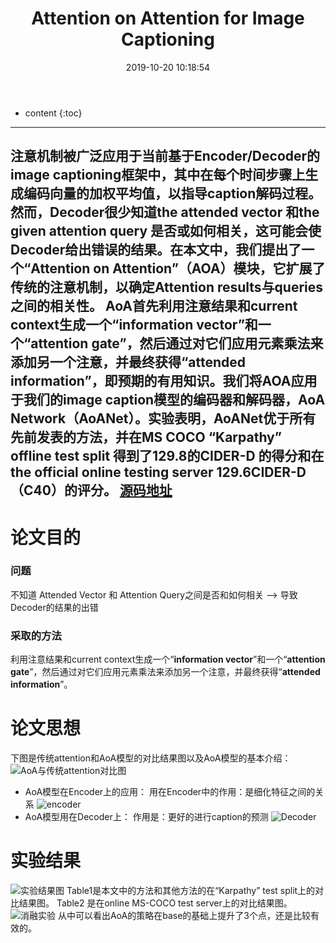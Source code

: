 ﻿---
layout: post
title:  "Attention on Attention for Image Captioning"
date:   2019-10-20 10:18:54
categories: 论文解读
tags:    caption Transformer 2019年 ICCV
---

* content
{:toc}

---
注意机制被广泛应用于当前基于Encoder/Decoder的image captioning框架中，其中在每个时间步骤上生成编码向量的加权平均值，以指导caption解码过程。然而，Decoder很少知道the attended vector 和the given attention query 是否或如何相关，这可能会使Decoder给出错误的结果。在本文中，我们提出了一个“Attention on Attention”（AOA）模块，它扩展了传统的注意机制，以确定Attention results与queries之间的相关性。
AoA首先利用注意结果和current context生成一个“**information vector**”和一个“**attention gate**”，然后通过对它们应用元素乘法来添加另一个注意，并最终获得“**attended information**”，即预期的有用知识。我们将AOA应用于我们的image caption模型的编码器和解码器，AoA Network（AoANet）。实验表明，AoANet优于所有先前发表的方法，并在MS COCO “Karpathy” offline test split 得到了129.8的CIDER-D 的得分和在the official online testing server 129.6CIDER-D（C40）的评分。
[源码地址](https://github.com/husthuaan/AoANet)
---

# 论文目的
### 问题
不知道 Attended Vector 和 Attention Query之间是否和如何相关 --> 导致Decoder的结果的出错

### 采取的方法
利用注意结果和current context生成一个“**information vector**”和一个“**attention gate**”，然后通过对它们应用元素乘法来添加另一个注意，并最终获得“**attended information**”。

# 论文思想
下图是传统attention和AoA模型的对比结果图以及AoA模型的基本介绍：
![AoA与传统attention对比图](https://i.loli.net/2020/02/26/5Phg2fLuUEKACHy.png)

- AoA模型在Encoder上的应用：
用在Encoder中的作用：是细化特征之间的关系
![encoder](https://i.loli.net/2020/02/26/cGX2bDnhypgaJZ5.png)
- AoA模型用在Decoder上：
作用是：更好的进行caption的预测
![Decoder](https://i.loli.net/2020/02/26/f7uptvB8IsnUek9.png)

# 实验结果
![实验结果图](https://i.loli.net/2020/02/26/J1Y73An42aeo5sb.png)
Table1是本文中的方法和其他方法的在“Karpathy” test split上的对比结果图。
Table2 是在online MS-COCO test server上的对比结果图。
![消融实验](https://i.loli.net/2020/02/26/FwZaHRc1DsWuzGY.png)
从中可以看出AoA的策略在base的基础上提升了3个点，还是比较有效的。